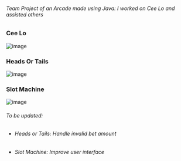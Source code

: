 ###### Team Project of an Arcade made using Java: I worked on Cee Lo and assisted others

### Cee Lo
![image](https://github.com/MHMDShohatee/Java_Projects/assets/121462721/bc264113-23a2-4590-be87-12d8b8946d13)

### Heads Or Tails
![image](https://github.com/MHMDShohatee/Java_Projects/assets/121462721/70993cc6-ae9a-4669-b21f-605a910356a8)

### Slot Machine
![image](https://github.com/MHMDShohatee/Java_Projects/assets/121462721/e4393b82-f53e-4225-bbd9-106b5af055f6)

###### To be updated:
- ###### Heads or Tails: Handle invalid bet amount
- ###### Slot Machine: Improve user interface

